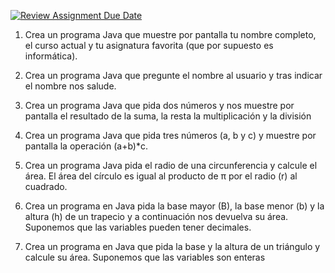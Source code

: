 [![Review Assignment Due Date](https://classroom.github.com/assets/deadline-readme-button-24ddc0f5d75046c5622901739e7c5dd533143b0c8e959d652212380cedb1ea36.svg)](https://classroom.github.com/a/i1eb-Ryg)
 

1. Crea un programa Java que muestre por pantalla tu nombre completo, el curso actual y tu asignatura favorita (que por supuesto es informática). 

2. Crea un programa Java que pregunte el nombre al usuario y tras indicar el nombre nos salude. 

3. Crea un programa Java que pida dos números y nos muestre por pantalla el resultado de la suma, la resta la multiplicación y la división 

4. Crea un programa Java que pida tres números (a, b y c) y muestre por pantalla la operación (a+b)*c. 

5. Crea un programa Java pida el radio de una circunferencia y calcule el área. El área del círculo es igual al producto de π por el radio (r) al cuadrado. 

6. Crea un programa en Java pida la base mayor (B), la base menor (b) y la altura (h) de un trapecio y a continuación nos devuelva su área. Suponemos que las variables pueden tener decimales. 

7. Crea un programa en Java que pida la base y la altura de un triángulo y calcule su área. Suponemos que las variables son enteras 

 

 
